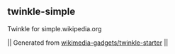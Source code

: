 ## twinkle-simple

Twinkle for simple.wikipedia.org

|| Generated from [wikimedia-gadgets/twinkle-starter](https://github.com/wikimedia-gadgets/twinkle-starter) ||
